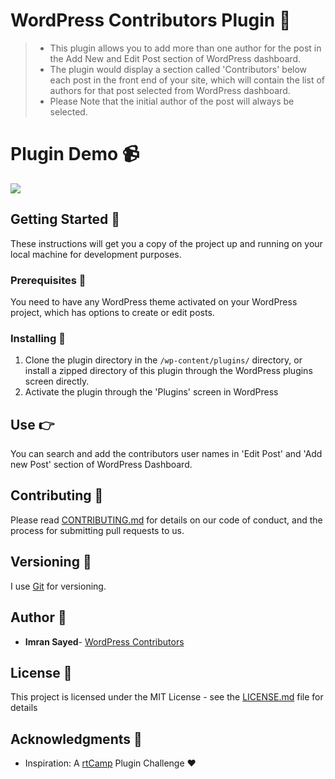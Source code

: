 # WordPress Contributors Plugin :electric_plug:
> * This plugin allows you to add more than one author for the post in the Add New and Edit Post section of WordPress dashboard.
> * The plugin would display a section called 'Contributors' below each post in the front end of your site, which will contain the list of authors for that post selected from WordPress dashboard. 
> * Please Note that the initial author of the post will always be selected.

# Plugin Demo :video_camera:

![](contributors.gif)

## Getting Started :rocket:

These instructions will get you a copy of the project up and running on your local machine for development purposes.

### Prerequisites :page_facing_up:

You need to have any WordPress theme activated on your WordPress project, which has options to create or edit posts.

### Installing :wrench:

1. Clone the plugin directory in the `/wp-content/plugins/` directory, or install a zipped directory of this plugin through the WordPress plugins screen directly.
2. Activate the plugin through the 'Plugins' screen in WordPress

## Use :point_right:
You can search and add the contributors user names in 'Edit Post' and 'Add new Post' section of WordPress Dashboard.

## Contributing :busts_in_silhouette:

Please read [CONTRIBUTING.md](https://gist.github.com/PurpleBooth/b24679402957c63ec426) for details on our code of conduct, and the process for submitting pull requests to us.

## Versioning :bookmark_tabs:

I use [Git](https://github.com/) for versioning. 

## Author :bust_in_silhouette:

* **Imran Sayed**- [WordPress Contributors](https://github.com/imranhsayed/wordpress-contributors)

## License :page_with_curl:

This project is licensed under the MIT License - see the [LICENSE.md](LICENSE.md) file for details

## Acknowledgments :scroll:

* Inspiration: A [rtCamp](https://rtcamp.com) Plugin Challenge :heart:
